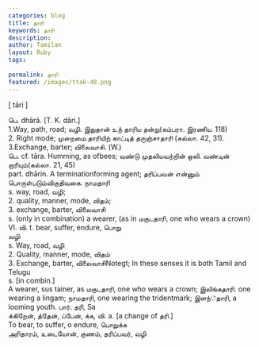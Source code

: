 ```yaml
---
categories: blog
title: தாரி
keywords: தாரி
description: 
author: Tamilan
layout: Ruby
tags: 
 
permalink: தாரி
featured: /images/ttak-48.png
---
```

  
[ tāri ]  
  
பெ. dhārā. [T. K. dāri.]  
1.Way, path, road; வழி. இதுதான் உந் தாரிய தன்று(கம்பரா. இரணிய. 118)  
2. Right mode; முறைமை.தாரியிற் காட்டித் தருஞ்சாதாரி (கல்லா. 42, 31). 3.Exchange, barter; விலைவாசி. (W.)  
பெ. cf. tāra. Humming, as ofbees; வண்டு முதலியவற்றின் ஒலி. வண்டின் றாரியும்(கல்லா. 21, 45)  
part. dhārin. A terminationforming agent; தரிப்பவன் என்னும் பொருள்படும்விகுதிவகை. நாமதாரி  
s. way, road, வழி;  
2. quality, manner, mode, விதம்;  
3. exchange, barter, விலைவாசி  
s. (only in combination) a wearer, (as in மகுடதாரி, one who wears a crown)  
VI. வி. t. bear, suffer, endure, பொறு  
வழி  
s. Way, road, வழி  
2. Quality, manner, mode, விதம்  
3. Exchange, barter, விலைவாசிNotegt; In these senses it is both Tamil and Telugu  
s. [in combin.]  
A wearer, sus tainer, as மகுடதாரி, one who wears a crown; இலிங்கதாரி. one wearing a lingam; நாமதாரி, one wearing the tridentmark; இளந்்தாரி, a looming youth. பார். தரி, Sa  
க்கிறேன், த்தேன், ப்பேன், க்க, வி. a. [a change of தரி.]  
To bear, to suffer, o endure, பொறுக்க  
அரிதாரம், உடையோன், குணம், தரிப்பவர், வழி